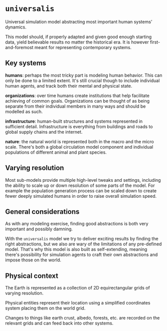 # `universalis`

Universal simulation model abstracting most important human systems' dynamics.

This model should, if properly adapted and given good enough starting data,
yield believable results no matter the historical era. It is however
first-and-foremost meant for representing contemporary systems.


## Key systems

**humans**: perhaps the most tricky part is modeling human behavior. This
can only be done to a limited extent. It's still crucial though to include
individual human agents, and track both their mental and physical state.

**organizations**: over time humans create institutions that help facilitate
achieving of common goals. Organizations can be thought of as being separate
from their individual members in many ways and should be modelled as such.

**infrastructure**: human-built structures and systems represented in
sufficient detail. Infrastructure is everything from buildings and roads to
global supply chains and the internet. 

**nature**: the natural world is represented both in the macro and the micro
scale. There's both a global circulation model component and individual
populations of different animal and plant species.


## Varying resolution

Most sub-models provide multiple high-level tweaks and settings, including
the ability to scale up or down resolution of some parts of the model. For
example the population generation process can be scaled down to create fewer
deeply simulated humans in order to raise overall simulation speed.


## General considerations

As with any modeling exercise, finding good abstractions is both very important
and possibly damning.

With the `universalis` model we try to deliver exciting results by finding the
right abstractions, but we also are wary of the limitations of any pre-defined
model. That's why this model is also built as self-extending, meaning there's
possibility for simulation agents to craft their own abstractions and impose
those on the world.


## Physical context

The Earth is represented as a collection of 2D equirectangular grids of varying
resolution.

Physical entities represent their location using a simplified coordinates
system placing them on the world grid.

Changes to things like earth crust, albedo, forests, etc. are recorded on the
relevant grids and can feed back into other systems.



